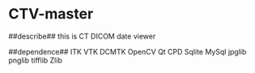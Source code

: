 # CTV-master

##describe##
this is CT DICOM date viewer

##dependence##
ITK
VTK
DCMTK
OpenCV
Qt
CPD
Sqlite
MySql
jpglib
pnglib
tifflib
Zlib